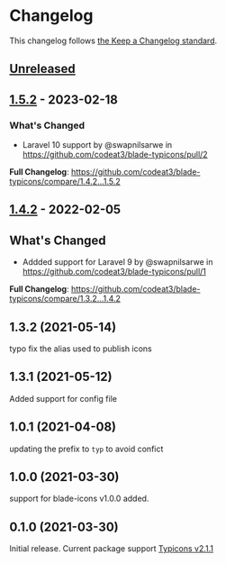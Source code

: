# Changelog

This changelog follows [the Keep a Changelog standard](https://keepachangelog.com).

## [Unreleased](https://github.com/codeat3/blade-typicons/compare/1.5.2...HEAD)

## [1.5.2](https://github.com/codeat3/blade-typicons/compare/1.4.2...1.5.2) - 2023-02-18

### What's Changed

- Laravel 10 support by @swapnilsarwe in https://github.com/codeat3/blade-typicons/pull/2

**Full Changelog**: https://github.com/codeat3/blade-typicons/compare/1.4.2...1.5.2

## [1.4.2](https://github.com/codeat3/blade-typicons/compare/1.3.2...1.4.2) - 2022-02-05

## What's Changed

- Addded support for Laravel 9 by @swapnilsarwe in https://github.com/codeat3/blade-typicons/pull/1

**Full Changelog**: https://github.com/codeat3/blade-typicons/compare/1.3.2...1.4.2

## 1.3.2 (2021-05-14)

typo fix the alias used to publish icons

## 1.3.1 (2021-05-12)

Added support for config file

## 1.0.1 (2021-04-08)

updating the prefix to `typ` to avoid confict

## 1.0.0 (2021-03-30)

support for blade-icons v1.0.0 added.

## 0.1.0 (2021-03-30)

Initial release.
Current package support [Typicons v2.1.1](https://github.com/stephenhutchings/typicons.font/releases/tag/v2.1.1)

